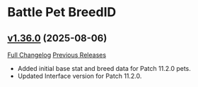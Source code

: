# Battle Pet BreedID

## [v1.36.0](https://github.com/MMOSimca/BattlePetBreedID/tree/v1.36.0) (2025-08-06)
[Full Changelog](https://github.com/MMOSimca/BattlePetBreedID/compare/v1.35.6...v1.36.0) [Previous Releases](https://github.com/MMOSimca/BattlePetBreedID/releases)

- Added initial base stat and breed data for Patch 11.2.0 pets.  
- Updated Interface version for Patch 11.2.0.  
